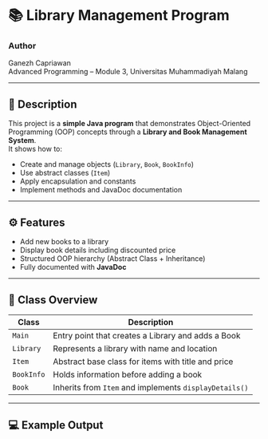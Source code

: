 # 📚 Library Management Program

### Author
Ganezh Capriawan  
Advanced Programming – Module 3, Universitas Muhammadiyah Malang

---

## 📖 Description
This project is a **simple Java program** that demonstrates Object-Oriented Programming (OOP) concepts through a **Library and Book Management System**.  
It shows how to:
- Create and manage objects (`Library`, `Book`, `BookInfo`)
- Use abstract classes (`Item`)
- Apply encapsulation and constants
- Implement methods and JavaDoc documentation

---

## ⚙️ Features
- Add new books to a library
- Display book details including discounted price
- Structured OOP hierarchy (Abstract Class + Inheritance)
- Fully documented with **JavaDoc**

---

## 🧱 Class Overview

| Class | Description |
|-------|--------------|
| `Main` | Entry point that creates a Library and adds a Book |
| `Library` | Represents a library with name and location |
| `Item` | Abstract base class for items with title and price |
| `BookInfo` | Holds information before adding a book |
| `Book` | Inherits from `Item` and implements `displayDetails()` |

---

## 💻 Example Output